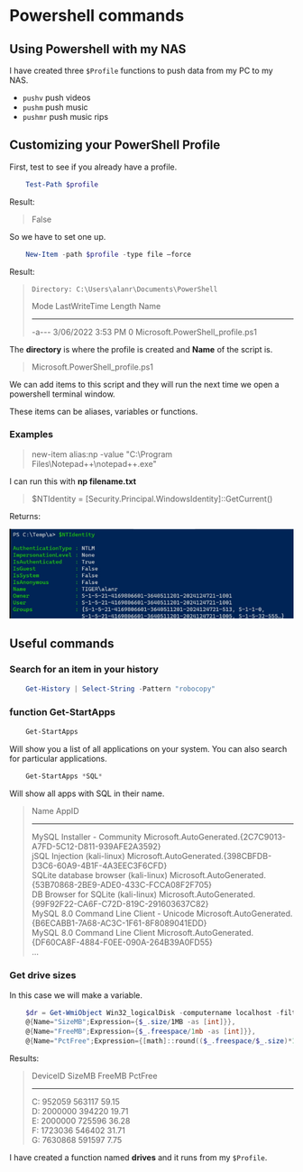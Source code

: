# Powershell commands

## Using Powershell with my NAS

I have created three ``$Profile`` functions to push data from my PC to my NAS.

* ``pushv`` push videos
* ``pushm`` push music
* ``pushmr`` push music rips

## Customizing your PowerShell Profile

First, test to see if you already have a profile.

```powershell
	Test-Path $profile
```

Result:

> False

So we have to set one up.

```powershell
	New-Item -path $profile -type file –force
```

Result:

>     Directory: C:\Users\alanr\Documents\PowerShell        
>       
> Mode                 LastWriteTime         Length Name        
> ----                 -------------         ------ ----        
> -a---           3/06/2022  3:53 PM              0 Microsoft.PowerShell_profile.ps1

The **directory** is where the profile is created and **Name** of the script is.

> Microsoft.PowerShell_profile.ps1

We can add items to this script and they will run the next time we open a powershell terminal window.

These items can be aliases, variables or functions.

### Examples

> new-item alias:np -value "C:\Program Files\Notepad++\notepad++.exe"

I can run this with **np filename.txt**

> $NTIdentity = [Security.Principal.WindowsIdentity]::GetCurrent()

Returns:

![Identity values](assets/images/master/ntidentity.jpg "Identity values")

## Useful commands

### Search for an item in your history

```powershell
	Get-History | Select-String -Pattern "robocopy"
```

### function Get-StartApps

```powershell
	Get-StartApps
```

Will show you a list of all applications on your system. You can also search for particular applications.

```powershell
	Get-StartApps *SQL*
```

Will show all apps with SQL in their name.

> Name                                            AppID     
> ----                                            -----     
> MySQL Installer - Community                     Microsoft.AutoGenerated.{2C7C9013-A7FD-5C12-D811-939AFE2A3592}        
> jSQL Injection (kali-linux)                     Microsoft.AutoGenerated.{398CBFDB-D3C6-60A9-4B1F-4A3EEC3F6CFD}        
> SQLite database browser (kali-linux)            Microsoft.AutoGenerated.{53B70868-2BE9-ADE0-433C-FCCA08F2F705}    
> DB Browser for SQLite (kali-linux)              Microsoft.AutoGenerated.{99F92F22-CA6F-C72D-819C-291603637C82}        	
> MySQL 8.0 Command Line Client - Unicode         Microsoft.AutoGenerated.{B6ECABB1-7A68-AC3C-1F61-8F8089041EDD}        
> MySQL 8.0 Command Line Client                   Microsoft.AutoGenerated.{DF60CA8F-4884-F0EE-090A-264B39A0FD55}        
> ...

### Get drive sizes

In this case we will make a variable.

```powershell
	$dr = Get-WmiObject Win32_logicalDisk -computername localhost -filter "drivetype=3" | Select-Object DeviceID,
	@{Name="SizeMB";Expression={$_.size/1MB -as [int]}},
	@{Name="FreeMB";Expression={$_.freespace/1mb -as [int]}},
	@{Name="PctFree";Expression={[math]::round(($_.freespace/$_.size)*100,2)}}
```

Results:

> DeviceID  SizeMB FreeMB PctFree       	
> --------  ------ ------ -------       
> C:        952059 563117   59.15       
> D:       2000000 394220   19.71       
> E:       2000000 725596   36.28       
> F:       1723036 546402   31.71       
> G:       7630868 591597    7.75

I have created a function named **drives** and it runs from my ``$Profile``.
